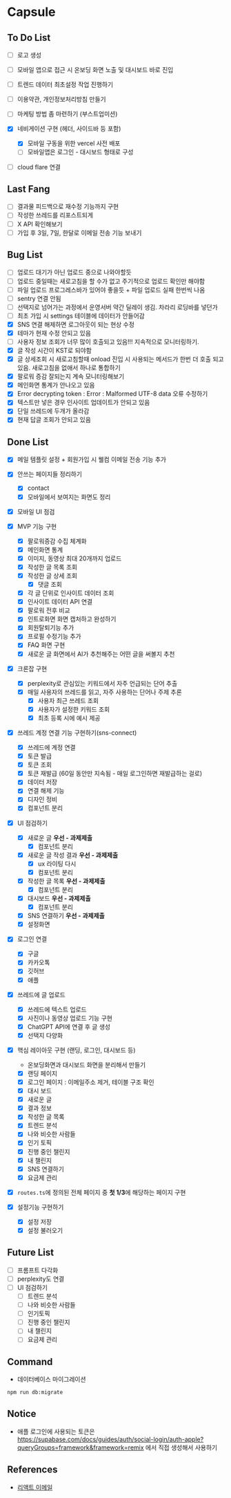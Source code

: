 # Capsule

## To Do List

- [ ] 로고 생성

- [ ] 모바일 앱으로 접근 시 온보딩 화면 노출 및 대시보드 바로 진입
- [ ] 트렌드 데이터 최초설정 작업 진행하기
- [ ] 이용약관, 개인정보처리방침 만들기
- [ ] 마케팅 방법 좀 마련하기 (부스트업미션)

- [x] 네비게이션 구현 (헤더, 사이드바 등 포함)

  - [x] 모바일 구동을 위한 vercel 사전 배포
  - [ ] 모바일앱은 로그인 - 대시보드 형태로 구성

- [ ] cloud flare 연결

## Last Fang

- [ ] 결과물 피드백으로 재수정 기능까지 구현
- [ ] 작성한 쓰레드를 리포스트되게
- [ ] X API 확인해보기
- [ ] 가입 후 3일, 7일, 한달로 이메일 전송 기능 보내기

## Bug List

- [ ] 업로드 대기가 아닌 업로드 중으로 나와야할듯
- [ ] 업로드 중일때는 새로고침을 할 수가 없고 주기적으로 업로드 확인만 해야함
- [ ] 파일 업로드 프로그레스바가 있어야 좋을듯 + 파일 업로드 실패 한번씩 나옴
- [ ] sentry 연결 안됨
- [ ] 선택지로 넘어가는 과정에서 운영서버 약간 딜레이 생김. 차라리 로딩바를 넣던가
- [ ] 최초 가입 시 settings 테이블에 데이터가 안들어감
- [x] SNS 연결 해제하면 로그아웃이 되는 현상 수정
- [x] 테마가 현재 수정 안되고 있음
- [ ] 사용자 정보 조회가 너무 많이 호출되고 있음!!! 지속적으로 모니터링하기.
- [x] 글 작성 시간이 KST로 되야함
- [x] 글 상세조회 시 새로고침할때 onload 진입 시 사용되는 메서드가 한번 더 호출 되고 있음. 새로고침을 없애서 하나로 통합하기
- [x] 팔로워 증감 잘되는지 계속 모니터링해보기
- [x] 메인화면 통계가 안나오고 있음
- [x] Error decrypting token : Error : Malformed UTF-8 data 오류 수정하기
- [x] 텍스트만 넣은 경우 인사이트 업데이트가 안되고 있음
- [x] 단일 쓰레드에 두개가 올라감
- [x] 현재 답글 조회가 안되고 있음

## Done List

- [x] 메일 템플릿 설정 + 회원가입 시 웰컴 이메일 전송 기능 추가
- [x] 안쓰는 페이지들 정리하기

  - [x] contact
  - [x] 모바일에서 보여지는 화면도 정리

- [x] 모바일 UI 점검
- [x] MVP 기능 구현

  - [x] 팔로워증감 수집 체계화
  - [x] 메인화면 통계
  - [x] 이미지, 동영상 최대 20개까지 업로드
  - [x] 작성한 글 목록 조회
  - [x] 작성한 글 상세 조회
    - [x] 댓글 조회
  - [x] 각 글 단위로 인사이트 데이터 조회
  - [x] 인사이트 데이터 API 연결
  - [x] 팔로워 전후 비교
  - [x] 인트로화면 화면 캡처하고 완성하기
  - [x] 회원탈퇴기능 추가
  - [x] 프로필 수정기능 추가
  - [x] FAQ 화면 구현
  - [x] 새로운 글 화면에서 AI가 추천해주는 어떤 글을 써볼지 추천

- [x] 크론잡 구현
  - [x] perplexity로 관심있는 키워드에서 자주 언급되는 단어 추출
  - [x] 매일 사용자의 쓰레드를 읽고, 자주 사용하는 단어나 주제 추론
    - [x] 사용자 최근 쓰레드 조회
    - [x] 사용자가 설정한 키워드 조회
    - [x] 최초 등록 시에 예시 제공
- [x] 쓰레드 계정 연결 기능 구현하기(sns-connect)

  - [x] 쓰레드에 계정 연결
  - [x] 토큰 발급
  - [x] 토큰 조회
  - [x] 토큰 재발급 (60일 동안만 지속됨 - 매일 로그인하면 재발급하는 걸로)
  - [x] 데이터 저장
  - [x] 연결 해제 기능
  - [x] 디자인 정비
  - [x] 컴포넌트 분리

- [x] UI 점검하기
  - [x] 새로운 글 **우선 - 과제제출**
    - [x] 컴포넌트 분리
  - [x] 새로운 글 작성 결과 **우선 - 과제제출**
    - [x] ux 라이팅 다시
    - [x] 컴포넌트 분리
  - [x] 작성한 글 목록 **우선 - 과제제출**
    - [x] 컴포넌트 분리
  - [x] 대시보드 **우선 - 과제제출**
    - [x] 컴포넌트 분리
  - [x] SNS 연결하기 **우선 - 과제제출**
  - [x] 설정화면
- [x] 로그인 연결

  - [x] 구글
  - [x] 카카오톡
  - [x] 깃허브
  - [x] 애플

- [x] 쓰레드에 글 업로드
  - [x] 쓰레드에 텍스트 업로드
  - [x] 사진이나 동영상 업로드 기능 구현
  - [x] ChatGPT API에 연결 후 글 생성
  - [x] 선택지 다양화
- [x] 핵심 레이아웃 구현 (랜딩, 로그인, 대시보드 등)
  - 온보딩화면과 대시보드 화면을 분리해서 만들기
  - [x] 랜딩 페이지
  - [x] 로그인 페이지 : 이메일주소 제거, 테이블 구조 확인
  - [x] 대시 보드
  - [x] 새로운 글
  - [x] 결과 정보
  - [x] 작성한 글 목록
  - [x] 트렌드 분석
  - [x] 나와 비슷한 사람들
  - [x] 인기 토픽
  - [x] 진행 중인 챌린지
  - [x] 내 챌린지
  - [x] SNS 연결하기
  - [x] 요금제 관리
- [x] `routes.ts`에 정의된 전체 페이지 중 **첫 1/3**에 해당하는 페이지 구현
- [x] 설정기능 구현하기
  - [x] 설정 저장
  - [x] 설정 불러오기

## Future List

- [ ] 프롬프트 다각화
- [ ] perplexity도 연결
- [ ] UI 점검하기
  - [ ] 트렌드 분석
  - [ ] 나와 비슷한 사람들
  - [ ] 인기토픽
  - [ ] 진행 중인 챌린지
  - [ ] 내 챌린지
  - [ ] 요금제 관리

## Command

- 데이터베이스 마이그레이션

```bash
npm run db:migrate
```

## Notice

- 애플 로그인에 사용되는 토큰은 https://supabase.com/docs/guides/auth/social-login/auth-apple?queryGroups=framework&framework=remix 에서 직접 생성해서 사용하기

## References

- [리액트 이메일](https://demo.react.email/)

